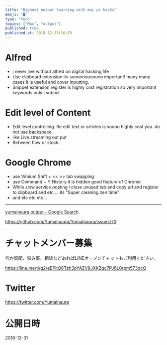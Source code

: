```yaml
---
title: "Highest output learning with mac pc hacks"
emoji: "🖥"
type: "tech"
topics: ["Mac", "output"]
published: true
published_at: 2018-12-31t10:25
---
```


# Alfred

- i never live without alfred on digital hacking life
- Use  clipboard extension its soooooooooooo important! many many cases it is useful and cover inputting.
- Snippet extension register is highly cost registration so very important keywords only i submit.

# Edit level of Content

- Edit level controlling. Re edit text or articles is soooo highly cost you. do not use backspace.
- like Live streaming out put
- Between flow or stock.

# Google Chrome

- use Vimium Shift + << >> tab swapping
- use Command + Y History it is hidden good feature of Chrome
- While slow service posting i close unused tab and copy url and register to clipboard and etc ... its "Super cleaning zen time"
- and etc etc etc...
---
[yumainaura output - Google Search](https://www.google.com/search?q=yumainaura+output&oq=yumainaura+output&aqs=chrome..69i57j69i64l2.6059j0j7&sourceid=chrome&ie=UTF-8)

https://github.com/YumaInaura/YumaInaura/issues/70








<!-- Update From Qiita API -->

# チャットメンバー募集


何か質問、悩み事、相談などあればLINEオープンチャットもご利用ください。

https://line.me/ti/g2/eEPltQ6Tzh3pYAZV8JXKZqc7PJ6L0rpm573dcQ





# Twitter


https://twitter.com/YumaInaura


<!-- Update From Qiita API -->



# 公開日時

2018-12-31
